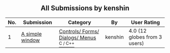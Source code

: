 ﻿<div align="center">

## All Submissions by kenshin

</div>

No.  | Submission | Category | By   | User Rating
---- | ---------- | -------- | ---- | -----------
1 | [A simple window<br />](https://github.com/Planet-Source-Code/kenshin-a-simple-window__3-10097) | [Controls/ Forms/ Dialogs/ Menus<br /><sup>C / C++</sup>](../ByCategory/controls-forms-dialogs-menus__3-3.md) | kenshin | 4.0 (12 globes from 3 users)
